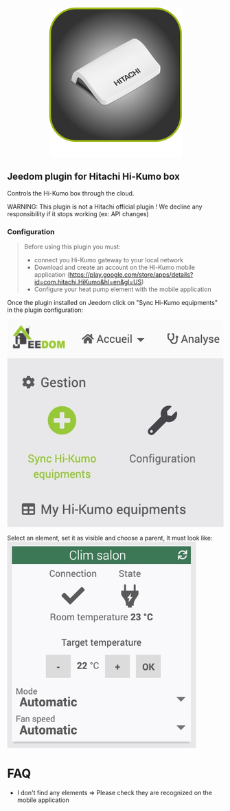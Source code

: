 <p align="center">
  <img src="https://github.com/SuperToma/hitachi-hi-kumo/blob/master/plugin_info/hitachihikumo_icon.png?raw=true" />
</p>

## Jeedom plugin for Hitachi Hi-Kumo box
  
Controls the Hi-Kumo box through the cloud.

WARNING: This plugin is not a Hitachi official plugin !
We decline any responsibility if it stops working (ex: API changes)

### Configuration

> Before using this plugin you must:
>  - connect you Hi-Kumo gateway to your local network
>  - Download and create an account on the Hi-Kumo mobile application (https://play.google.com/store/apps/details?id=com.hitachi.HiKumo&hl=en&gl=US)
>  - Configure your heat pump element with the mobile application

Once the plugin installed on Jeedom click on "Sync Hi-Kumo equipments" in the plugin configuration:

![Image sync Hi-Kumo](https://github.com/SuperToma/hitachi-hi-kumo/blob/master/img/sync-hi-kumo.jpg?raw=true)

Select an element, set it as visible and choose a parent,
It must look like:
![Image dashboard preview](https://github.com/SuperToma/hitachi-hi-kumo/blob/master/img/dashboard-preview.jpg?raw=true)

# FAQ
- I don't find any elements
  => Please check they are recognized on the mobile application

